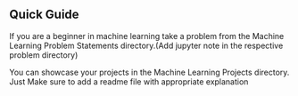 ## Quick Guide
If you are a beginner in machine learning take a problem from the Machine Learning Problem Statements directory.(Add jupyter note in the respective problem directory)

You can showcase your projects in the Machine Learning Projects directory. Just Make sure to add a readme file with appropriate explanation